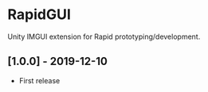 # RapidGUI
Unity IMGUI extension for Rapid prototyping/development.

## [1.0.0] - 2019-12-10
- First release